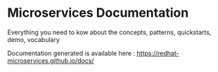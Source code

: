 # Microservices Documentation

Everything you need to kow about the concepts, patterns, quickstarts, demo, vocabulary

Documentation generated is available here : https://redhat-microservices.github.io/docs/